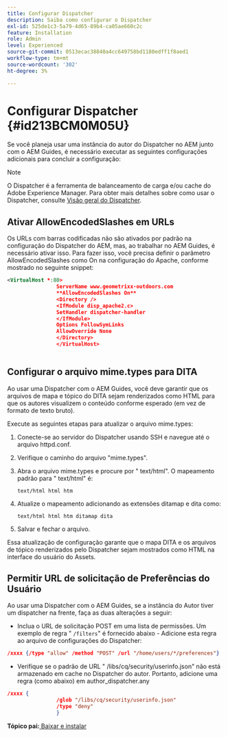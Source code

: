 ```yaml
---
title: Configurar Dispatcher
description: Saiba como configurar o Dispatcher
exl-id: 525de1c3-5a79-4d65-89b4-ca05ae660c2c
feature: Installation
role: Admin
level: Experienced
source-git-commit: 0513ecac38840a4cc649758bd1180edff1f8aed1
workflow-type: tm+mt
source-wordcount: '302'
ht-degree: 3%

---
```


# Configurar Dispatcher {#id213BCM0M05U}

Se você planeja usar uma instância do autor do Dispatcher no AEM junto com o AEM Guides, é necessário executar as seguintes configurações adicionais para concluir a configuração:

>[!NOTE]
>
> O Dispatcher é a ferramenta de balanceamento de carga e/ou cache do Adobe Experience Manager. Para obter mais detalhes sobre como usar o Dispatcher, consulte [Visão geral do Dispatcher](https://experienceleague.adobe.com/docs/experience-manager-dispatcher/using/dispatcher.html?lang=en).

## Ativar AllowEncodedSlashes em URLs

Os URLs com barras codificadas não são ativados por padrão na configuração do Dispatcher do AEM, mas, ao trabalhar no AEM Guides, é necessário ativar isso. Para fazer isso, você precisa definir o parâmetro AllowEncodedSlashes como On na configuração do Apache, conforme mostrado no seguinte snippet:

```XML
<VirtualHost *:80>
                ServerName www.geometrixx-outdoors.com
                **AllowEncodedSlashes On**
                <Directory />
                <IfModule disp_apache2.c>
                SetHandler dispatcher-handler
                </IfModule>
                Options FollowSymLinks
                AllowOverride None
                </Directory>
                </VirtualHost>
            
```

## Configurar o arquivo mime.types para DITA

Ao usar uma Dispatcher com o AEM Guides, você deve garantir que os arquivos de mapa e tópico do DITA sejam renderizados como HTML para que os autores visualizem o conteúdo conforme esperado \(em vez de formato de texto bruto\).

Execute as seguintes etapas para atualizar o arquivo mime.types:

1. Conecte-se ao servidor do Dispatcher usando SSH e navegue até o arquivo httpd.conf.

1. Verifique o caminho do arquivo &quot;mime.types&quot;.

1. Abra o arquivo mime.types e procure por &quot; text/html&quot;. O mapeamento padrão para &quot; text/html&quot; é:

   `text/html html htm`

1. Atualize o mapeamento adicionando as extensões ditamap e dita como:

   `text/html html htm ditamap dita`

1. Salvar e fechar o arquivo.


Essa atualização de configuração garante que o mapa DITA e os arquivos de tópico renderizados pelo Dispatcher sejam mostrados como HTML na interface do usuário do Assets.

## Permitir URL de solicitação de Preferências do Usuário

Ao usar uma Dispatcher com o AEM Guides, se a instância do Autor tiver um dispatcher na frente, faça as duas alterações a seguir:

- Inclua o URL de solicitação POST em uma lista de permissões. Um exemplo de regra &quot; `/filters`&quot; é fornecido abaixo - Adicione esta regra ao arquivo de configurações do Dispatcher:

```json
/xxxx {/type "allow" /method "POST" /url "/home/users/*/preferences"}
```

- Verifique se o padrão de URL &quot; /libs/cq/security/userinfo.json&quot; não está armazenado em cache no Dispatcher do autor. Portanto, adicione uma regra \(como abaixo\) em author\_dispatcher.any

```json
/xxxx {
                /glob "/libs/cq/security/userinfo.json"
                /type "deny"
                }
```

**Tópico pai:**&#x200B;[ Baixar e instalar](download-install.md)

